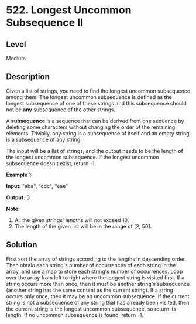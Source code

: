 # 522. Longest Uncommon Subsequence II
## Level
Medium

## Description
Given a list of strings, you need to find the longest uncommon subsequence among them. The longest uncommon subsequence is defined as the longest subsequence of one of these strings and this subsequence should not be **any** subsequence of the other strings.

A **subsequence** is a sequence that can be derived from one sequence by deleting some characters without changing the order of the remaining elements. Trivially, any string is a subsequence of itself and an empty string is a subsequence of any string.

The input will be a list of strings, and the output needs to be the length of the longest uncommon subsequence. If the longest uncommon subsequence doesn't exist, return -1.

**Example 1:**

**Input:** "aba", "cdc", "eae"

**Output:** 3

**Note:**

1. All the given strings' lengths will not exceed 10.
2. The length of the given list will be in the range of [2, 50].

## Solution
First sort the array of strings according to the lengths in descending order. Then obtain each string's number of occurrences of each string in the array, and use a map to store each string's number of occurrences. Loop over the array from left to right where the longest string is visited first. If a string occurs more than once, then it must be another string's subsequence (another string has the same content as the current string). If a string occurs only once, then it may be an uncommon subsequence. If the current string is not a subsequence of any string that has already been visited, then the current string is the longest uncommon subsequence, so return its length. If no uncommon subsequence is found, return -1.
